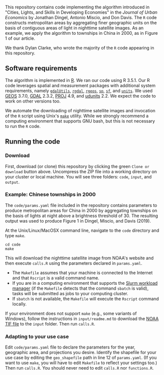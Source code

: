 This repository contains code implementing the algorithm introduced in "Cities, Lights, and Skills in Developing Economies" in the _Journal of Urban Economics_ by Jonathan Dingel, Antonio Miscio, and Don Davis.
The `R` code constructs metropolitan areas by aggregating finer geographic units on the basis of contiguous areas of light in nighttime satellite images.
As an example, we apply the algorithm to townships in China in 2000, as in Figure 1 of our article.

We thank Dylan Clarke, who wrote the majority of the `R` code appearing in this repository.


## Software requirements

The algorithm is implemented in [R](https://cran.r-project.org/).
We ran our code using R 3.5.1.
Our R code leverages spatial and measurement packages with additional system requirements, namely [`gdalUtils`](https://cran.r-project.org/web/packages/gdalUtils/index.html), [`rgdal`](https://cran.r-project.org/web/packages/rgdal/index.html), [`rgeos`](https://cran.r-project.org/web/packages/rgeos/index.html), [`sp`](https://cran.r-project.org/web/packages/units/index.html), [`sf`](https://cran.r-project.org/web/packages/sf/index.html), and [`units`](https://cran.r-project.org/web/packages/units/index.html).
We used [GEOS](https://trac.osgeo.org/geos/) 3.7.0, [GDAL](https://www.gdal.org/usergroup0.html) 2.3.2, [PROJ](https://proj4.org/download.html) 4.9, and [udunits](https://www.unidata.ucar.edu/software/udunits/udunits-current/doc/udunits/udunits2.html) 2.2.
We expect the code to work on other versions too.

We automate the downloading of nighttime satellite images and invocation of the `R` script using Unix's [`make`](http://swcarpentry.github.io/make-novice/) utility.
While we strongly recommend a computing environment that supports GNU bash,
but this is not necessary to run the `R` code.

## Running the code

### Download

First, download (or clone) this repository by clicking the green `Clone or download` button above.
Uncompress the ZIP file into a working directory on your cluster or local machine.
You will see three folders: `code`, `input`, and `output`.

### Example: Chinese townships in 2000

The `code/params.yaml` file included in the repository contains parameters to produce metropolitan areas for China in 2000 by aggregating townships on the basis of lights at night above a brightness threshold of 30.
The resulting output was used to produce Figure 1 in Dingel, Miscio, and Davis (2019).

At the Unix/Linux/MacOSX command line, navigate to the `code` directory and type `make`.
```
cd code
make
```
This will download the nighttime satellite image from NOAA's website and then execute `calls.R` using the parameters declared in `params.yaml`.
* The `Makefile` assumes that your machine is connected to the Internet and that `Rscript` is a valid command name.
* If you are in a computing environment that supports the [Slurm workload manager](https://slurm.schedmd.com/) (if the `Makefile` detects that the command `sbatch` is valid), tasks will be submitted as jobs to your computing cluster.
* If `sbatch` is not available, the `Makefile` will execute the `Rscript` command locally.

If your environment does not support `make` (e.g., some variants of Windows), follow the instructions in `input/readme.md` to download the [NOAA TIF file](https://ngdc.noaa.gov/eog/data/web_data/v4composites/F152000.v4.tar) to the `input` folder.
Then run `calls.R`.

### Adapting to your use case

Edit `code/params.yaml` file to declare the parameters for the year, geographic area, and projections you desire.
Identify the shapefile for your use case by editing the `geo_shapefile` path in line 12 of `params.yaml`.
(If you want to use `make`, you will have to edit `Makefile` to reflect your settings too.)
Then run `calls.R`.
You should never need to edit `calls.R` nor `functions.R`.
